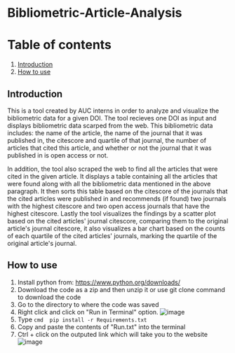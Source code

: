 # Bibliometric-Article-Analysis
# Table of contents
1. [Introduction](#introduction)
2. [How to use](#paragraph1)


## Introduction <a name="introduction"></a>
This is a tool created by AUC interns in order to analyze and visualize the bibliometric data for a given DOI. The tool recieves one DOI as input and displays bibliometric data scarped from the web. This bibliometric data includes: the name of the article, the name of the journal that it was published in, the citescore and quartile of that journal, the number of articles that cited this article, and whether or not the journal that it was published in is open access or not.

In addition, the tool also scraped the web to find all the articles that were cited in the given article. It displays a table containing all the articles that were found along with all the bibliometric data mentioned in the above paragraph. It then sorts this table based on the citescore of the journals that the cited articles were published in and recommends (if found) two journals with the highest citescore and two open access journals that have the highest citescore. Lastly the tool visualizes the findings by a scatter plot based on the cited articles' journal citescore, comparing them to the original article's journal citescore, it also visualizes a bar chart based on the counts of each quartile of the cited articles' journals, marking the quartile of the original article's journal.

## How to use <a name="paragraph1"></a>
1. Install python from: https://www.python.org/downloads/
2. Download the code as a zip and then unzip it or use git clone command to download the code
3. Go to the directory to where the code was saved
4. Right click and click on "Run in Terminal" option.
![image](https://user-images.githubusercontent.com/78408934/187026405-b51781b7-e9ea-4fd3-b5cf-6f99db5ab736.png)
5. Type ```cmd 
pip install -r Requirements.txt```
7. Copy and paste the contents of "Run.txt" into the terminal
8. Ctrl + click on the outputed link which will take you to the website
![image](https://user-images.githubusercontent.com/78408934/187026498-236c9638-511d-4b8e-9f22-eb15c60b5c07.png)




